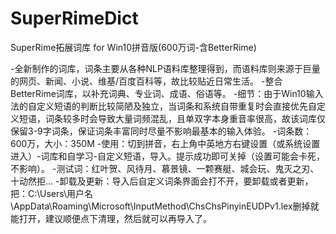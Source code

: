 # SuperRimeDict
SuperRime拓展词库 for Win10拼音版(600万词-含BetterRime)

-全新制作的词库，词条主要从各种NLP语料库整理得到，而语料库则来源于巨量的网页、新闻、小说、维基/百度百科等，故比较贴近日常生活。
-整合BetterRime词库，以补充词典、专业词、成语、俗语等。
-细节：由于Win10输入法的自定义短语的判断比较简陋及独立，当词条和系统自带重复时会直接优先自定义短语，词条较多时会导致大量词频混乱，且单双字本身重音率很高，故该词库仅保留3-9字词条，保证词条丰富同时尽量不影响最基本的输入体验。
-词条数：600万，大小：350M
-使用：切到拼音，右上角中英地方右键设置（或系统设置进入）-词库和自学习-自定义短语，导入。提示成功即可关掉（设置可能会卡死，不影响）。
-测试词：红叶贺、风待月、慕景镜、一颗赛艇、城会玩、鬼灭之刃、十动然拒...
-卸载及更新：导入后自定义词条界面会打不开，要卸载或者更新，把：C:\Users\用户名\AppData\Roaming\Microsoft\InputMethod\ChsChsPinyinEUDPv1.lex删掉就能打开，建议顺便点下清理，然后就可以再导入了。
